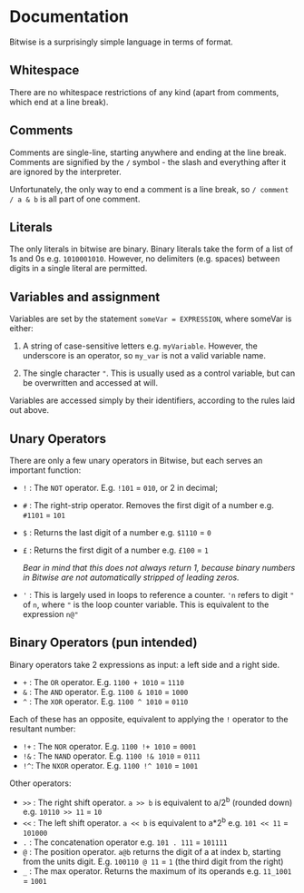 # Documentation

Bitwise is a surprisingly simple language in terms of format.

## Whitespace
There are no whitespace restrictions of any kind (apart from comments, which end at a line break).

## Comments
Comments are single-line, starting anywhere and ending at the line break.
Comments are signified by the `/` symbol - the slash and everything after it are ignored by the interpreter.

Unfortunately, the only way to end a comment is a line break, so `/ comment / a & b` is all part of one comment.

## Literals

The only literals in bitwise are binary.
Binary literals take the form of a list of 1s and 0s e.g. `1010001010`.
However, no delimiters (e.g. spaces) between digits in a single literal are permitted.

## Variables and assignment

Variables are set by the statement `someVar = EXPRESSION`, where someVar is either:

1. A string of case-sensitive letters e.g. `myVariable`.
However, the underscore is an operator, so `my_var` is not a valid variable name.

2. The single character `"`. This is usually used as a control variable, but can be overwritten and accessed at will.

Variables are accessed simply by their identifiers, according to the rules laid out above.

## Unary Operators

There are only a few unary operators in Bitwise, but each serves an important function:

- `!` : The `NOT` operator. E.g. `!101` = `010`, or 2 in decimal;
- `#` : The right-strip operator.
  Removes the first digit of a number e.g. `#1101` = `101`
- `$` : Returns the last digit of a number e.g. `$1110` = `0`
- `£` : Returns the first digit of a number e.g. `£100` = `1`

  *Bear in mind that this does not always return 1, because binary numbers in Bitwise are not automatically stripped of leading zeros.*
- `'` : This is largely used in loops to reference a counter.
  `'n` refers to digit `"` of `n`, where `"` is the loop counter variable.
  This is equivalent to the expression `n@"`

## Binary Operators (pun intended)

Binary operators take 2 expressions as input: a left side and a right side.

- `+` : The `OR` operator. E.g. `1100 + 1010` = `1110`
- `&` : The `AND` operator. E.g. `1100 & 1010` = `1000`
- `^` : The `XOR` operator. E.g. `1100 ^ 1010` = `0110`

Each of these has an opposite, equivalent to applying the `!` operator to the resultant number:

- `!+` : The `NOR` operator. E.g. `1100 !+ 1010` = `0001`
- `!&` : The `NAND` operator. E.g. `1100 !& 1010` = `0111`
- `!^`: The `NXOR` operator. E.g. `1100 !^ 1010` = `1001`

Other operators:

- `>>` : The right shift operator.
  `a >> b` is equivalent to a/2<sup>b</sup> (rounded down) e.g. `10110 >> 11` = `10`
- `<<` : The left shift operator.
  `a << b` is equivalent to a\*2<sup>b</sup> e.g. `101 << 11` = `101000`
- `.` : The concatenation operator e.g. `101 . 111` = `101111`
- `@` : The position operator.
  `a@b` returns the digit of a at index b, starting from the units digit.
  E.g. `100110 @ 11` = `1` (the third digit from the right)
- `_` : The max operator.
  Returns the maximum of its operands e.g. `11_1001` = `1001`
